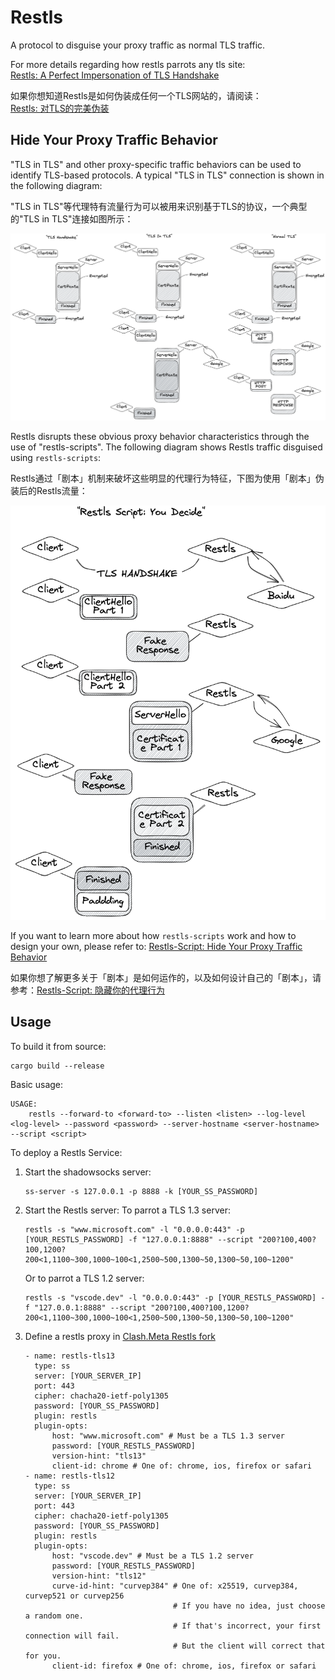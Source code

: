 # Restls

A protocol to disguise your proxy traffic as normal TLS traffic.  

For more details regarding how restls parrots any tls site:  
[Restls: A Perfect Impersonation of TLS Handshake](./Restls%3A%20A%20Perfect%20Impersonation%20of%20TLS.md)

如果你想知道Restls是如何伪装成任何一个TLS网站的，请阅读：   
[Restls: 对TLS的完美伪装](./Restls%3A%20%E5%AF%B9TLS%E7%9A%84%E5%AE%8C%E7%BE%8E%E4%BC%AA%E8%A3%85.md)

## Hide Your Proxy Traffic Behavior

"TLS in TLS" and other proxy-specific traffic behaviors can be used to identify TLS-based protocols. A typical "TLS in TLS" connection is shown in the following diagram:  

"TLS in TLS"等代理特有流量行为可以被用来识别基于TLS的协议，一个典型的"TLS in TLS"连接如图所示：

![tls-in-tls](assets/tls-in-tls-illustration.png)

Restls disrupts these obvious proxy behavior characteristics through the use of "restls-scripts". The following diagram shows Restls traffic disguised using `restls-scripts`:  

Restls通过「剧本」机制来破坏这些明显的代理行为特征，下图为使用「剧本」伪装后的Restls流量：

![restls-script](assets/restls-script.png)

If you want to learn more about how `restls-scripts` work and how to design your own, please refer to: [Restls-Script: Hide Your Proxy Traffic Behavior](./Restls-Script:%20Hide%20Your%20Proxy%20Traffic%20Behavior.md)  

如果你想了解更多关于「剧本」是如何运作的，以及如何设计自己的「剧本」，请参考：[Restls-Script: 隐藏你的代理行为](./Restls-Script:%20隐藏你的代理行为.md)

## Usage

To build it from source:

```
cargo build --release
```

Basic usage:
```
USAGE:
    restls --forward-to <forward-to> --listen <listen> --log-level <log-level> --password <password> --server-hostname <server-hostname> --script <script>
```



To deploy a Restls Service:
1. Start the shadowsocks server:
    ```
    ss-server -s 127.0.0.1 -p 8888 -k [YOUR_SS_PASSWORD]
    ```
2. Start the Restls server:
   To parrot a TLS 1.3 server:
   ```
   restls -s "www.microsoft.com" -l "0.0.0.0:443" -p [YOUR_RESTLS_PASSWORD] -f "127.0.0.1:8888" --script "200?100,400?100,1200?200<1,1100~300,1000~100<1,2500~500,1300~50,1300~50,100~1200"
   ```
   Or to parrot a TLS 1.2 server:
   ```
   restls -s "vscode.dev" -l "0.0.0.0:443" -p [YOUR_RESTLS_PASSWORD] -f "127.0.0.1:8888" --script "200?100,400?100,1200?200<1,1100~300,1000~100<1,2500~500,1300~50,1300~50,100~1200"
   ```
3. Define a restls proxy in [Clash.Meta Restls fork](https://github.com/3andne/Clash.Meta#restls)
   ```
   - name: restls-tls13
     type: ss
     server: [YOUR_SERVER_IP]
     port: 443
     cipher: chacha20-ietf-poly1305
     password: [YOUR_SS_PASSWORD]
     plugin: restls
     plugin-opts:
         host: "www.microsoft.com" # Must be a TLS 1.3 server
         password: [YOUR_RESTLS_PASSWORD]
         version-hint: "tls13"
         client-id: chrome # One of: chrome, ios, firefox or safari
   - name: restls-tls12
     type: ss
     server: [YOUR_SERVER_IP]
     port: 443
     cipher: chacha20-ietf-poly1305
     password: [YOUR_SS_PASSWORD]
     plugin: restls
     plugin-opts:
         host: "vscode.dev" # Must be a TLS 1.2 server
         password: [YOUR_RESTLS_PASSWORD]
         version-hint: "tls12"
         curve-id-hint: "curvep384" # One of: x25519, curvep384, curvep521 or curvep256
                                    # If you have no idea, just choose a random one.
                                    # If that's incorrect, your first connection will fail.
                                    # But the client will correct that for you.
         client-id: firefox # One of: chrome, ios, firefox or safari
   ```